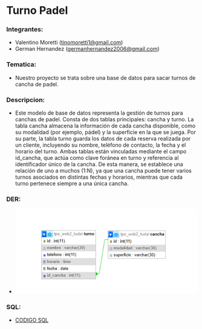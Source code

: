 # Turno Padel

### Integrantes:
- Valentino Moretti (tinomoretti1@gmail.com)
- German Hernandez (germanhernandez2006@gmail.com)

### Tematica:
- Nuestro proyecto se trata sobre una base de datos para sacar turnos de cancha de padel.

### Descripcion: 
- Este modelo de base de datos representa la gestión de turnos para canchas de padel. Consta de dos tablas principales: cancha y turno. La tabla cancha almacena la información de cada cancha disponible, como su modalidad (por ejemplo, pádel) y la superficie en la que se juega. Por su parte, la tabla turno guarda los datos de cada reserva realizada por un cliente, incluyendo su nombre, teléfono de contacto, la fecha y el horario del turno.
Ambas tablas están vinculadas mediante el campo id_cancha, que actúa como clave foránea en turno y referencia al identificador único de la cancha. De esta manera, se establece una relación de uno a muchos (1:N), ya que una cancha puede tener varios turnos asociados en distintas fechas y horarios, mientras que cada turno pertenece siempre a una única cancha.

### DER:
-  ![DER](der.png)

### SQL:
- [CODIGO SQL](turnos_padel.sql)
